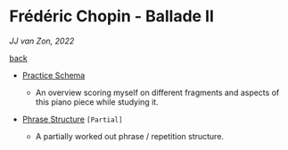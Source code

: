 Frédéric Chopin - Ballade Ⅱ
===========================

*JJ van Zon, 2022*

[back](../README.md)

- [Practice Schema](chopin-ballade-2-practice-schema.md)

    - An overview scoring myself on different fragments and aspects of this piano piece while studying it.

- [Phrase Structure](chopin-ballade-2-phrase-structure.md) `[Partial]`

    - A partially worked out phrase / repetition structure.
